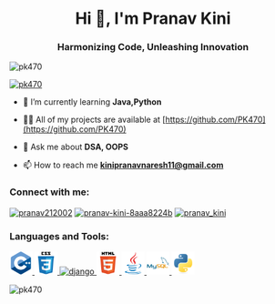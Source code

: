 <h1 align="center">Hi 👋, I'm Pranav Kini</h1>
<h3 align="center">Harmonizing Code, Unleashing Innovation</h3>

<p align="left"> <img src="https://komarev.com/ghpvc/?username=pk470&label=Profile%20views&color=0e75b6&style=flat" alt="pk470" /> </p>

<p align="left"> <a href="https://github.com/ryo-ma/github-profile-trophy"><img src="https://github-profile-trophy.vercel.app/?username=pk470" alt="pk470" /></a> </p>

- 🌱 I’m currently learning **Java,Python**

- 👨‍💻 All of my projects are available at [https://github.com/PK470](https://github.com/PK470)

- 💬 Ask me about **DSA, OOPS**

- 📫 How to reach me **kinipranavnaresh11@gmail.com**

<h3 align="left">Connect with me:</h3>
<p align="left">
<a href="https://twitter.com/pranav212002" target="blank"><img align="center" src="https://raw.githubusercontent.com/rahuldkjain/github-profile-readme-generator/master/src/images/icons/Social/twitter.svg" alt="pranav212002" height="30" width="40" /></a>
<a href="https://linkedin.com/in/pranav-kini-8aaa8224b" target="blank"><img align="center" src="https://raw.githubusercontent.com/rahuldkjain/github-profile-readme-generator/master/src/images/icons/Social/linked-in-alt.svg" alt="pranav-kini-8aaa8224b" height="30" width="40" /></a>
<a href="https://www.leetcode.com/pranav_kini" target="blank"><img align="center" src="https://raw.githubusercontent.com/rahuldkjain/github-profile-readme-generator/master/src/images/icons/Social/leet-code.svg" alt="pranav_kini" height="30" width="40" /></a>
</p>

<h3 align="left">Languages and Tools:</h3>
<p align="left"> <a href="https://www.w3schools.com/cpp/" target="_blank" rel="noreferrer"> <img src="https://raw.githubusercontent.com/devicons/devicon/master/icons/cplusplus/cplusplus-original.svg" alt="cplusplus" width="40" height="40"/> </a> <a href="https://www.w3schools.com/css/" target="_blank" rel="noreferrer"> <img src="https://raw.githubusercontent.com/devicons/devicon/master/icons/css3/css3-original-wordmark.svg" alt="css3" width="40" height="40"/> </a> <a href="https://www.djangoproject.com/" target="_blank" rel="noreferrer"> <img src="https://cdn.worldvectorlogo.com/logos/django.svg" alt="django" width="40" height="40"/> </a> <a href="https://www.w3.org/html/" target="_blank" rel="noreferrer"> <img src="https://raw.githubusercontent.com/devicons/devicon/master/icons/html5/html5-original-wordmark.svg" alt="html5" width="40" height="40"/> </a> <a href="https://www.java.com" target="_blank" rel="noreferrer"> <img src="https://raw.githubusercontent.com/devicons/devicon/master/icons/java/java-original.svg" alt="java" width="40" height="40"/> </a> <a href="https://www.mysql.com/" target="_blank" rel="noreferrer"> <img src="https://raw.githubusercontent.com/devicons/devicon/master/icons/mysql/mysql-original-wordmark.svg" alt="mysql" width="40" height="40"/> </a> <a href="https://www.python.org" target="_blank" rel="noreferrer"> <img src="https://raw.githubusercontent.com/devicons/devicon/master/icons/python/python-original.svg" alt="python" width="40" height="40"/> </a> </p>

<p><img align="center" src="https://github-readme-stats.vercel.app/api/top-langs?username=pk470&show_icons=true&locale=en&layout=compact" alt="pk470" /></p>
